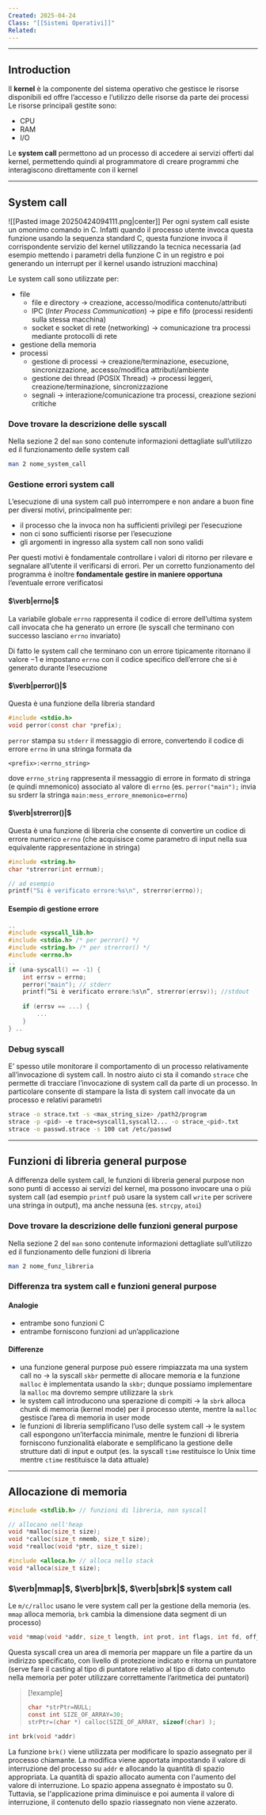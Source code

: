 ```yaml
---
Created: 2025-04-24
Class: "[[Sistemi Operativi]]"
Related:
---
```

---
## Introduction
Il **kernel** è la componente del sistema operativo che gestisce le risorse disponibili ed offre l’accesso e l’utilizzo delle risorse da parte dei processi
Le risorse principali gestite sono:
- CPU
- RAM
- I/O

Le **system call** permettono ad un processo di accedere ai servizi offerti dal kernel, permettendo quindi al programmatore di creare programmi che interagiscono direttamente con il kernel

---
## System call
![[Pasted image 20250424094111.png|center]]
Per ogni system call esiste un omonimo comando in C. Infatti quando il processo utente invoca questa funzione usando la sequenza standard C, questa funzione invoca il corrispondente servizio del kernel utilizzando la tecnica necessaria (ad esempio mettendo i parametri della funzione C in un registro e poi generando un interrupt per il kernel usando istruzioni macchina)

Le system call sono utilizzate per:
- file
	- file e directory → creazione, accesso/modifica contenuto/attributi
	- IPC (*Inter Process Communication*) → pipe e fifo (processi residenti sulla stessa macchina)
	- socket e socket di rete (networking) → comunicazione tra processi mediante protocolli di rete
- gestione della memoria
- processi
	- gestione di processi → creazione/terminazione, esecuzione, sincronizzazione, accesso/modifica attributi/ambiente
	- gestione dei thread (POSIX Thread) → processi leggeri, creazione/terminazione, sincronizzazione
	- segnali → interazione/comunicazione tra processi, creazione sezioni critiche

### Dove trovare la descrizione delle syscall
Nella sezione 2 del `man` sono contenute informazioni dettagliate sull’utilizzo ed il funzionamento delle system call

```bash
man 2 nome_system_call
```

### Gestione errori system call
L’esecuzione di una system call può interrompere e non andare a buon fine per diversi motivi, principalmente per:
- il processo che la invoca non ha sufficienti privilegi per l’esecuzione
- non ci sono sufficienti risorse per l’esecuzione
- gli argomenti in ingresso alla system call non sono validi

Per questi motivi è fondamentale controllare i valori di ritorno per rilevare e segnalare all’utente il verificarsi di errori. Per un corretto funzionamento del programma è inoltre **fondamentale gestire in maniere opportuna** l’eventuale errore verificatosi

#### $\verb|errno|$
La variabile globale `errno` rappresenta il codice di errore dell’ultima system call invocata che ha generato un errore (le syscall che terminano con successo lasciano `errno` invariato)

Di fatto le system call che terminano con un errore tipicamente ritornano il valore $-1$ e impostano `errno` con il codice specifico dell’errore che si è generato durante l’esecuzione

#### $\verb|perror()|$
Questa è una funzione della libreria standard
```c
#include <stdio.h>
void perror(const char *prefix);
```

`perror` stampa su `stderr` il messaggio di errore, convertendo il codice di errore `errno` in una stringa formata da
```
<prefix>:<errno_string>
```
dove `errno_string` rappresenta il messaggio di errore in formato di stringa (e quindi mnemonico) associato al valore di `errno` (es. `perror("main");` invia su srderr la stringa `main:mess_errore_mnemonico=errno`)

#### $\verb|strerror()|$
Questa è una funzione di libreria che consente di convertire un codice di errore numerico `errno` (che acquisisce come parametro di input nella sua equivalente rappresentazione in stringa)
```c
#include <string.h>
char *strerror(int errnum);

// ad esempio
printf("Si è verificato errore:%s\n", strerror(errno));
```

#### Esempio di gestione errore
```c
..
#include <syscall_lib.h>
#include <stdio.h> /* per perror() */
#include <string.h> /* per strerror() */
#include <errno.h>
..
if (una-syscall() == -1) {
	int errsv = errno;
	perror("main"); // stderr
	printf(”Si è verificato errore:%s\n”, strerror(errsv)); //stdout
	
	if (errsv == ...) {
		...
	}
} ..
```

### Debug syscall
E’ spesso utile monitorare il comportamento di un processo relativamente all’invocazione di system call. In nostro aiuto ci sta il comando `strace` che permette di tracciare l’invocazione di system call da parte di un processo. In particolare consente di stampare la lista di system call invocate da un processo e relativi parametri

```bash
strace -o strace.txt -s <max_string_size> /path2/program
strace -p <pid> -e trace=syscall1,syscall2... -o strace_<pid>.txt
strace -o passwd.strace -s 100 cat /etc/passwd
```

---
## Funzioni di libreria general purpose
A differenza delle system call, le funzioni di libreria general purpose non sono punti di accesso ai servizi del kernel, ma possono invocare una o più system call (ad esempio `printf` può usare la system call `write` per scrivere una stringa in output), ma anche nessuna (es. `strcpy`, `atoi`)

### Dove trovare la descrizione delle funzioni general purpose
Nella sezione 2 del `man` sono contenute informazioni dettagliate sull’utilizzo ed il funzionamento delle funzioni di libreria

```bash
man 2 nome_funz_libreria
```

### Differenza tra system call e funzioni general purpose
#### Analogie
- entrambe sono funzioni C
- entrambe forniscono funzioni ad un’applicazione
#### Differenze
- una funzione general purpose può essere rimpiazzata ma una system call no → la syscall `skbr` permette di allocare memoria e la funzione `malloc` è implementata usando la `skbr`; dunque possiamo implementare la `malloc` ma dovremo sempre utilizzare la `sbrk`
- le system call introducono una sperazione di compiti → la `sbrk` alloca chunk di memoria (kernel mode) per il processo utente, mentre la `malloc` gestisce l’area di memoria in user mode
- le funzioni di libreria semplificano l’uso delle system call → le system call espongono un’iterfaccia minimale, mentre le funzioni di libreria forniscono funzionalità elaborate e semplificano la gestione delle strutture dati di input e output (es. la syscall `time` restituisce lo Unix time mentre `ctime` restituisce la data attuale)

---
## Allocazione di memoria

```c
#include <stdlib.h> // funzioni di libreria, non syscall

// allocano nell'heap
void *malloc(size_t size);
void *calloc(size_t nmemb, size_t size);
void *realloc(void *ptr, size_t size);

#include <alloca.h> // alloca nello stack
void *alloca(size_t size);
```

### $\verb|mmap|$, $\verb|brk|$, $\verb|sbrk|$ system call
Le `m/c/ralloc` usano le vere system call per la gestione della memoria (es. `mmap` alloca memoria, `brk` cambia la dimensione data segment di un processo)

```c
void *mmap(void *addr, size_t length, int prot, int flags, int fd, off_t offset);
```
Questa syscall crea un area di memoria per mappare un file a partire da un indirizzo
specificato, con livello di protezione indicato e ritorna un puntatore (serve fare il casting al tipo di puntatore relativo al tipo di dato contenuto nella memoria per poter utilizzare correttamente l’aritmetica dei puntatori)

> [!example]
> ```c
> char *strPtr=NULL;
> const int SIZE_OF_ARRAY=30;
> strPtr=(char *) calloc(SIZE_OF_ARRAY, sizeof(char) );
> ```

```c
int brk(void *addr)
```
La funzione `brk()` viene utilizzata per modificare lo spazio assegnato per il processo chiamante. La modifica viene apportata impostando il valore di interruzione del processo su `addr` e allocando la quantità di spazio appropriata. La quantità di spazio allocato aumenta con l'aumento del valore di interruzione. Lo spazio appena assegnato è impostato su 0. Tuttavia, se l'applicazione prima diminuisce e poi aumenta il valore di interruzione, il contenuto dello spazio riassegnato non viene azzerato.